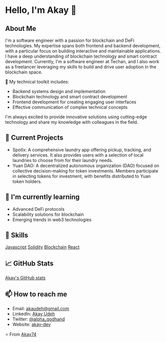<!--
**Akay74/Akay74** is a ✨ _special_ ✨ repository because its `README.md` (this file) appears on your GitHub profile.

Here are some ideas to get you started:

- 🔭 I’m currently working on ...
- 🌱 I’m currently learning ...
- 👯 I’m looking to collaborate on ...
- 🤔 I’m looking for help with ...
- 💬 Ask me about ...
- 📫 How to reach me: ...
- 😄 Pronouns: ...
- ⚡ Fun fact: ...
-->

# Hello, I'm Akay 👋

## About Me
I'm a software engineer with a passion for blockchain and DeFi technologies. My expertise spans both frontend and backend development, with a particular focus on building interactive and maintainable applications. I have a deep understanding of blockchain technology and smart contract development. Currently, I'm a software engineer at Techan, and I also work as a freelancer leveraging my skills to build and drive user adoption in the blockchain space.

🔧 My technical toolkit includes:
- Backend systems design and implementation
- Blockchain technology and smart contract development
- Frontend development for creating engaging user interfaces
- Effective communication of complex technical concepts

I'm always excited to provide innovative solutions using cutting-edge technology and share my knowledge with colleagues in the field.

## 🔭 Current Projects
- Spotlx: A comprehensive laundry app offering pickup, tracking, and delivery services. It also provides users with a selection of local laundries to choose from for their laundry needs.
- Yuan DAO: A decentralized autonomous organization (DAO) focused on collective decision-making for token investments. Members participate in selecting tokens for investment, with benefits distributed to Yuan token holders.

## 🌱 I'm currently learning
- Advanced DeFi protocols
- Scalability solutions for blockchain
- Emerging trends in web3 technologies

## 💼 Skills
[Javascript](https://img.shields.io/badge/Code-JavaScript-informational?style=flat&logo=javascript&logoColor=white&color=2bbc8a)
[Solidity](https://img.shields.io/badge/Code-Solidity-informational?style=flat&logo=solidity&logoColor=white&color=2bbc8a)
[Blockchain](https://img.shields.io/badge/Tech-DeFi-informational?style=flat&logo=ethereum&logoColor=white&color=2bbc8a)
[React](https://img.shields.io/badge/Code-React-informational?style=flat&logo=react&logoColor=white&color=2bbc8a)


## 📈 GitHub Stats
[Akay's GitHub stats](https://github-readme-stats.vercel.app/api?username=Akay74&show_icons=true&theme=radical)

## 📫 How to reach me
- Email: akaudeh@gmail.com
- LinkedIn: [Akay Udeh](https://www.linkedin.com/in/akay-udeh/)
- Twitter: [@alpha_godhand](https://x.com/Alpha_godhand)
- Website: [akay-dev](https://akay-dev.me)

⭐️ From [Akay74](https://github.com/Akay74)

